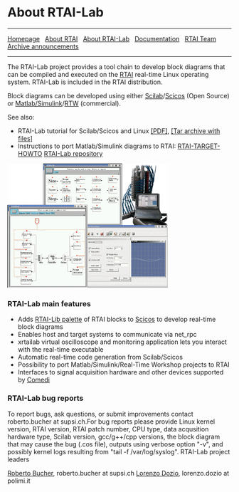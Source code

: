 # About RTAI-Lab

***

[Homepage](index.html) &nbsp;
    [About RTAI](About-RTAI) &nbsp;
    [About RTAI-Lab](About-RTAI-Lab) &nbsp;
    [Documentation](Documentation) &nbsp;
    [RTAI Team](RTAI-Team) &nbsp;
    [Archive announcements](Archive-announcements)

***

The RTAI-Lab project provides a tool chain to develop block diagrams that can be compiled and executed on the [RTAI](http://www.rtai.org/) real-time Linux operating system. RTAI-Lab is included in the RTAI distribution.

Block diagrams can be developed using either [Scilab](http://www.scilab.org/)/[Scicos](http://www.scicos.org/) (Open Source) or [Matlab/Simulink](http://www.mathworks.com/products/simulink/)/[RTW](http://www.mathworks.com/products/rtw/) (commercial).

See also:

- RTAI-Lab tutorial for Scilab/Scicos and Linux
    [[PDF]](userfiles/downloads/RTAILAB/RTAI-Lab-tutorial.pdf), [[Tar archive with files]](userfiles/downloads/RTAILAB/RTAI-Lab-tutorial.tgz)
- Instructions to port Matlab/Simulink diagrams to RTAI:
    [RTAI-TARGET-HOWTO](userfiles/downloads/RTAILAB/RTAI-TARGET-HOWTO.txt)
    [RTAI-Lab repository](https://github.com/mmorandi/RTAI/tree/main/userfiles/downloads/RTAILAB)

![RTAI-Lab in action](userfiles/images/coverfigsmall4.gif)

### RTAI-Lab main features

- Adds [RTAI-Lib palette](userfiles/downloads/RTAILAB/RTAILibPaletteKDE.gif) of RTAI blocks to [Scicos](http://www.scicos.org/) to develop real-time block diagrams
- Enables host and target systems to communicate via net_rpc
- xrtailab virtual oscilloscope and monitoring application lets you interact with the real-time executable
- Automatic real-time code generation from Scilab/Scicos
- Possibility to port Matlab/Simulink/Real-Time Workshop projects to RTAI
- Interfaces to signal acquisition hardware and other devices supported by [Comedi](http://www.comedi.org/)

### RTAI-Lab bug reports

To report bugs, ask questions, or submit improvements contact roberto.bucher at supsi.ch.For bug reports please provide Linux kernel version, RTAI version, RTAI patch number, CPU type, data acqusition hardware type, Scilab version, gcc/g++/cpp versions, the block diagram that may cause the bug (.cos file), outputs using verbose option "-v", and possibly kernel logs resulting from "tail -f /var/log/syslog".
RTAI-Lab project leaders

[Roberto Bucher](http://www.dti.supsi.ch/%7Ebucher), roberto.bucher at supsi.ch
[Lorenzo Dozio](https://www.aero.polimi.it/index.php?id=263&uid=60749&L=0), lorenzo.dozio at polimi.it
